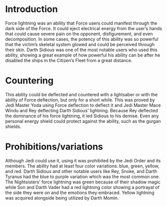 # Introduction

Force lightning was an ability that Force users could manifest through the dark side of the Force.
It could eject electrical energy from the user’s hands that could cause severe pain on the opponent, disfigurement, and even decomposition.
In some cases, the potency of this ability was so powerful that the victim’s skeletal system glowed and could be perceived through their skin.
Darth Sidious was one of the most notable users who used this ability, showing a great example of how powerful his ability can be after he disabled the ships in the Citizen’s Fleet from a great distance.

# Countering

This ability could be deflected and countered with a lightsaber or with the ability of Force deflection, but only for a short while.
This was proved by Jedi Master Yoda using Force deflection to deflect it and Jedi Master Mace Windu and Rey deflecting Darth Sidious’ lightning.
Because Rey deflected the dominance of his force lightning, it led Sidious to his demise.
Even any personal energy shield could protect against the ability, such as the gurgan shields.

# Prohibitions/variations

Although Jedi could use it, using it was prohibited by the Jedi Order and its members.
The ability had at least four color variations: blue, green, yellow, and red.
Darth Sidious and other notable users like Rey, Snoke, and Darth Tyranus had the blue to purple variation which was the most common one.
The Nightsisters’ force lightning was green because of their shadow magic while Son and Darth Vader had a red lightning color showing a portrayal of the side they were on and the emotions they embraced.
Yellow lightning was acquired alongside being utilized by Darth Momin.
